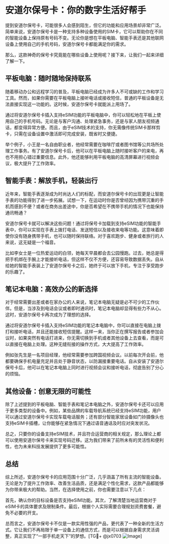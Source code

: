 # 安道尔保号卡：你的数字生活好帮手

提到安道尔保号卡，可能很多人会感到陌生，但它的功能和应用场景却非常广泛。简单来说，安道尔保号卡是一种支持多种设备使用的SIM卡，它可以帮助你在不同的智能设备上保持原有号码不变。无论你是想在平板电脑、智能手表还是其他联网设备上使用自己的手机号码，安道尔保号卡都能满足你的需求。

那么，这款神奇的保号卡究竟能在哪些设备上使用呢？接下来，让我们一起来详细了解一下。

## 平板电脑：随时随地保持联系

随着移动办公和远程学习的普及，平板电脑已经成为许多人不可或缺的工作和学习工具。然而，如果你需要在平板电脑上接听电话或接收短信，普通的平板设备是无法直接实现这一功能的。这时候，安道尔保号卡就能派上用场了。

通过将安道尔保号卡插入支持eSIM功能的平板电脑中，你可以轻松地在平板上使用自己的手机号码。无论是与客户沟通、处理紧急事务，还是与家人朋友视频通话，都变得异常方便。而且，由于eSIM技术的支持，你无需像传统SIM卡那样剪卡，只需在设备设置中激活即可完成安装，既省时又便捷。

举个例子，小王是一名自由职业者，他经常需要在咖啡厅或者图书馆等公共场所处理工作事务。有了安道尔保号卡后，他可以在平板电脑上随时接听客户的来电，再也不用担心错过重要信息。此外，他还能够利用平板电脑的高清屏幕进行视频会议，极大提升了工作效率。

## 智能手表：解放手机，轻装出行

近年来，智能手表逐渐成为时尚达人们的标配，而安道尔保号卡的出现更是让智能手表的功能得到了进一步拓展。试想一下，在运动时你是否曾经因为携带沉重的手机而感到不便？或者在商务出差途中，你是否希望在不携带手机的情况下也能保持通讯畅通？

安道尔保号卡就可以解决这些问题！通过将保号卡加载到支持eSIM功能的智能手表中，你可以实现在手表上拨打电话、发送短信以及接收来电等功能。这意味着即使你没有随身携带手机，也可以随时保持联络。对于喜欢跑步、健身或者旅行的人来说，这无疑是一个福音。

比如李女士是一位热爱运动的白领，她每天早晨都会去公园慢跑。过去，她总是得把手机绑在手腕上才能接听电话，但这样不仅不方便，还容易导致数据丢失。自从给她的智能手表装上了安道尔保号卡之后，她终于可以放下手机，专注于享受跑步的乐趣了。

## 笔记本电脑：高效办公的新选择

对于经常需要出差或者在家办公的人来说，笔记本电脑无疑是必不可少的工作伙伴。但是，当涉及到电话会议或者即时通讯时，笔记本电脑却显得有些力不从心。这时，安道尔保号卡再次成为了理想的选择。

通过将安道尔保号卡插入支持eSIM功能的笔记本电脑中，你可以直接在电脑上拨打和接听电话，并且还能接收短信提醒。这样一来，当你正在撰写报告或者参加会议时，如果突然有电话打进来，你无需切换到手机或者其他设备上去查看，而是可以直接在电脑上处理。这种无缝衔接的操作方式，大大提高了工作效率。

例如张先生是一名项目经理，他经常需要参加跨国视频会议。以前每次开会前，他都要确保手机电量充足并且处于静音状态，以防漏接重要电话。自从安装了安道尔保号卡后，他可以在笔记本电脑上同时进行视频会议和接听电话，彻底告别了分心的烦恼。

## 其他设备：创意无限的可能性

除了上述提到的平板电脑、智能手表和笔记本电脑之外，安道尔保号卡还可以应用于更多类型的设备中。例如，某些品牌的车载导航系统已经支持eSIM功能，用户可以通过安道尔保号卡实现车载电话服务；还有部分智能家居设备如门铃摄像头也支持eSIM卡插槽，让你能够在紧急情况下通过语音通话及时应对突发状况。

总之，只要你的设备支持eSIM技术，并且符合运营商的相关规定，那么理论上都可以使用安道尔保号卡来实现号码迁移。这为我们带来了前所未有的灵活性和便利性，也为未来科技发展提供了更多可能性。

## 总结

综上所述，安道尔保号卡的应用范围十分广泛，几乎涵盖了所有主流的智能设备。无论是为了提升工作效率、改善生活品质，还是满足个性化需求，这款产品都能够为你带来极大的帮助。当然，在选择使用之前，你也需要注意以下几点：

首先，确认你的目标设备是否支持eSIM功能。其次，了解清楚当地运营商对于eSIM卡的具体要求及限制条件。最后，根据个人实际需要合理规划资费套餐，避免不必要的开支。

总而言之，安道尔保号卡不仅是一款实用性强的产品，更代表了一种全新的生活方式。它让我们不再局限于单一设备上的通信方式，而是可以根据自身需求灵活调整，真正实现了“一部手机走天下”的梦想。[TG💪+ @jx0703 ![Image](https://github.com/user-attachments/assets/dbca1d08-cadb-493c-b0ec-ad6f7a83f270)]